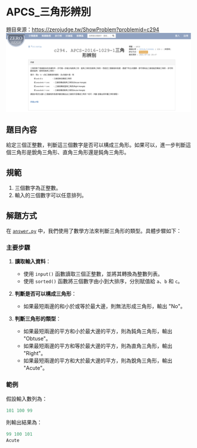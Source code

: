 # APCS_三角形辨別
題目來源：https://zerojudge.tw/ShowProblem?problemid=c294
![alt text](image.png)

## 題目內容

給定三個正整數，判斷這三個數字是否可以構成三角形。如果可以，進一步判斷這個三角形是銳角三角形、直角三角形還是鈍角三角形。

## 規範

1. 三個數字為正整數。
2. 輸入的三個數字可以任意排列。

## 解題方式

在 [`answer.py`](answer.py) 中，我們使用了數學方法來判斷三角形的類型。具體步驟如下：

### 主要步驟

1. **讀取輸入資料**：
    - 使用 `input()` 函數讀取三個正整數，並將其轉換為整數列表。
    - 使用 `sorted()` 函數將三個數字由小到大排序，分別賦值給 `a`、`b` 和 `c`。

2. **判斷是否可以構成三角形**：
    - 如果最短兩邊的和小於或等於最大邊，則無法形成三角形，輸出 "No"。

3. **判斷三角形的類型**：
    - 如果最短兩邊的平方和小於最大邊的平方，則為鈍角三角形，輸出 "Obtuse"。
    - 如果最短兩邊的平方和等於最大邊的平方，則為直角三角形，輸出 "Right"。
    - 如果最短兩邊的平方和大於最大邊的平方，則為銳角三角形，輸出 "Acute"。

### 範例

假設輸入數列為：

```python
101 100 99
```

則輸出結果為：
```python
99 100 101
Acute
```
